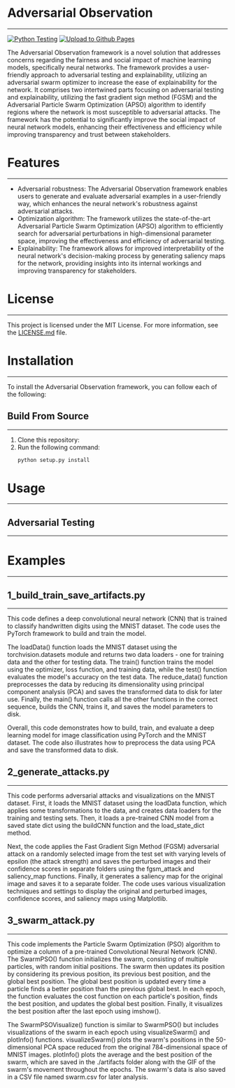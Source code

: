 # Adversarial Observation
---
[![Python Testing](https://github.com/EpiGenomicsCode/Adversarial_Observation/actions/workflows/run_tests.yml/badge.svg)](https://github.com/EpiGenomicsCode/Adversarial_Observation/actions/workflows/run_tests.yml)
[![Upload to Github Pages](https://github.com/EpiGenomicsCode/Adversarial_Observation/actions/workflows/build_docs.yml/badge.svg)](https://github.com/EpiGenomicsCode/Adversarial_Observation/actions/workflows/build_docs.yml)


The Adversarial Observation framework is a novel solution that addresses concerns regarding the fairness and social impact of machine learning models, specifically neural networks. The framework provides a user-friendly approach to adversarial testing and explainability, utilizing an adversarial swarm optimizer to increase the ease of explainability for the network. It comprises two intertwined parts focusing on adversarial testing and explainability, utilizing the fast gradient sign method (FGSM) and the Adversarial Particle Swarm Optimization (APSO) algorithm to identify regions where the network is most susceptible to adversarial attacks. The framework has the potential to significantly improve the social impact of neural network models, enhancing their effectiveness and efficiency while improving transparency and trust between stakeholders.


# Features
---

* Adversarial robustness: The Adversarial Observation framework enables users to generate and evaluate adversarial examples in a user-friendly way, which enhances the neural network's robustness against adversarial attacks.
* Optimization algorithm: The framework utilizes the state-of-the-art Adversarial Particle Swarm Optimization (APSO) algorithm to efficiently search for adversarial perturbations in high-dimensional parameter space, improving the effectiveness and efficiency of adversarial testing.
* Explainability: The framework allows for improved interpretability of the neural network's decision-making process by generating saliency maps for the network, providing insights into its internal workings and improving transparency for stakeholders.

# License
---

This project is licensed under the MIT License. For more information, see the [LICENSE.md](./LICENSE.txt) file.

# Installation
---

To install the Adversarial Observation framework, you can follow each of the following:

## Build From Source
---
1. Clone this repository:
2. Run the following command:
    ``` bash
    python setup.py install
    ```


# Usage
---


## Adversarial Testing
---

# Examples
---

## 1_build_train_save_artifacts.py
---

This code defines a deep convolutional neural network (CNN) that is trained to classify handwritten digits using the MNIST dataset. The code uses the PyTorch framework to build and train the model.

The loadData() function loads the MNIST dataset using the torchvision.datasets module and returns two data loaders - one for training data and the other for testing data. The train() function trains the model using the optimizer, loss function, and training data, while the test() function evaluates the model's accuracy on the test data. The reduce_data() function preprocesses the data by reducing its dimensionality using principal component analysis (PCA) and saves the transformed data to disk for later use. Finally, the main() function calls all the other functions in the correct sequence, builds the CNN, trains it, and saves the model parameters to disk.

Overall, this code demonstrates how to build, train, and evaluate a deep learning model for image classification using PyTorch and the MNIST dataset. The code also illustrates how to preprocess the data using PCA and save the transformed data to disk.

## 2_generate_attacks.py
---

This code performs adversarial attacks and visualizations on the MNIST dataset. First, it loads the MNIST dataset using the loadData function, which applies some transformations to the data, and creates data loaders for the training and testing sets. Then, it loads a pre-trained CNN model from a saved state dict using the buildCNN function and the load_state_dict method.

Next, the code applies the Fast Gradient Sign Method (FGSM) adversarial attack on a randomly selected image from the test set with varying levels of epsilon (the attack strength) and saves the perturbed images and their confidence scores in separate folders using the fgsm_attack and saliency_map functions. Finally, it generates a saliency map for the original image and saves it to a separate folder. The code uses various visualization techniques and settings to display the original and perturbed images, confidence scores, and saliency maps using Matplotlib.

## 3_swarm_attack.py
---
This code implements the Particle Swarm Optimization (PSO) algorithm to optimize a column of a pre-trained Convolutional Neural Network (CNN). The SwarmPSO() function initializes the swarm, consisting of multiple particles, with random initial positions. The swarm then updates its position by considering its previous position, its previous best position, and the global best position. The global best position is updated every time a particle finds a better position than the previous global best. In each epoch, the function evaluates the cost function on each particle's position, finds the best position, and updates the global best position. Finally, it visualizes the best position after the last epoch using imshow().

The SwarmPSOVisualize() function is similar to SwarmPSO() but includes visualizations of the swarm in each epoch using visualizeSwarm() and plotInfo() functions. visualizeSwarm() plots the swarm's positions in the 50-dimensional PCA space reduced from the original 784-dimensional space of MNIST images. plotInfo() plots the average and the best position of the swarm, which are saved in the ./artifacts folder along with the GIF of the swarm's movement throughout the epochs. The swarm's data is also saved in a CSV file named swarm.csv for later analysis. 